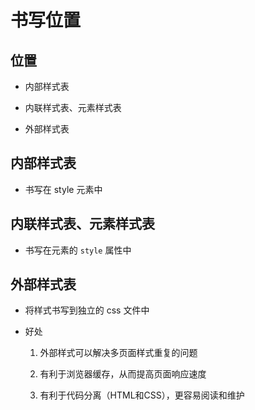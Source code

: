 # 书写位置

## 位置

+ 内部样式表

+ 内联样式表、元素样式表

+ 外部样式表

## 内部样式表

+ 书写在 style 元素中

## 内联样式表、元素样式表

+ 书写在元素的 `style` 属性中

## 外部样式表

+ 将样式书写到独立的 css 文件中

+ 好处

  1. 外部样式可以解决多页面样式重复的问题

  2. 有利于浏览器缓存，从而提高页面响应速度

  3. 有利于代码分离（HTML和CSS），更容易阅读和维护
